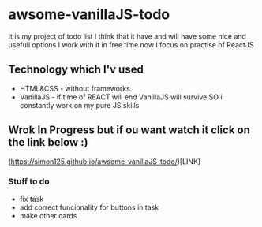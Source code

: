 # awsome-vanillaJS-todo

It is my project of todo list I think that it have and will have some nice and usefull options
I work with it in free time now I focus on practise of ReactJS

## Technology which I'v used

- HTML&CSS - without frameworks 
- VanillaJS - if time of REACT will end VanillaJS will survive SO i constantly work on my pure JS skills


## Wrok In Progress but if ou want watch it click on the link below :) 
(https://simon125.github.io/awsome-vanillaJS-todo/)[LINK]

### Stuff to do 

- fix task
- add correct funcionality for buttons in task
- make other cards
